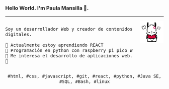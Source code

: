 ### Hello World. I'm Paula Mansilla 👋.
---
<p>
  <img src="./pochacco-gif-2.gif" align="right" width="15%"/>
  <samp>
    <br>Soy un desarrollador Web y creador de contenidos digitales.
    <br>
    <br>🔹 Actualmente estoy aprendiendo REACT
    <br>🔹 Programación en python con raspberry pi pico W
    <br>🔹 Me interesa el desarrollo de aplicaciones web.
    <br>🔹 
    </samp>
   <br>
  <br>
  <p align="center">
    <samp>
      #html, #css, #javascript, #git, #react, #python, #Java SE, #SQL, #Bash, #linux
     </samp>
    <br>
  </p>
  
</p>
